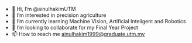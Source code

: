 - 👋 Hi, I’m @ainulhakimUTM
- 👀 I’m interested in precision agriculture
- 🌱 I’m currently learning Machine Vision, Artificial Inteligent and Robotics
- 💞️ I’m looking to collaborate for my Final Year Project
- 📫 How to reach me ainulhakim1999@graduate.utm.my

<!---
ainulhakimUTM/ainulhakimUTM is a ✨ special ✨ repository because its `README.md` (this file) appears on your GitHub profile.
You can click the Preview link to take a look at your changes.
--->
